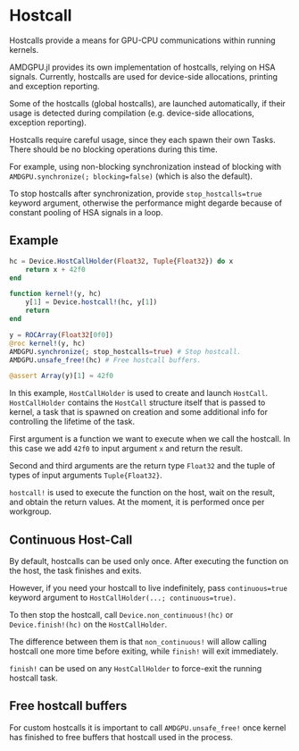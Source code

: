 # Hostcall

Hostcalls provide a means for GPU-CPU communications within running kernels.

AMDGPU.jl provides its own implementation of hostcalls, relying on HSA signals.
Currently, hostcalls are used for device-side allocations, printing and exception reporting.

Some of the hostcalls (global hostcalls), are launched automatically, if their
usage is detected during compilation (e.g. device-side allocations, exception reporting).

Hostcalls require careful usage, since they each spawn their own Tasks.
There should be no blocking operations during this time.

For example, using non-blocking synchronization instead of blocking with
`AMDGPU.synchronize(; blocking=false)` (which is also the default).

To stop hostcalls after synchronization, provide `stop_hostcalls=true`
keyword argument, otherwise the performance might degarde
because of constant pooling of HSA signals in a loop.

## Example

```julia
hc = Device.HostCallHolder(Float32, Tuple{Float32}) do x
    return x + 42f0
end

function kernel!(y, hc)
    y[1] = Device.hostcall!(hc, y[1])
    return
end

y = ROCArray(Float32[0f0])
@roc kernel!(y, hc)
AMDGPU.synchronize(; stop_hostcalls=true) # Stop hostcall.
AMDGPU.unsafe_free!(hc) # Free hostcall buffers.

@assert Array(y)[1] ≈ 42f0
```

In this example, `HostCallHolder` is used to create and launch `HostCall`.
`HostCallHolder` contains the `HostCall` structure itself that is passed to kernel,
a task that is spawned on creation and some additional info for controlling
the lifetime of the task.

First argument is a function we want to execute when we call the hostcall.
In this case we add `42f0` to input argument `x` and return the result.

Second and third arguments are the return type `Float32` and the tuple of types
of input arguments `Tuple{Float32}`.

`hostcall!` is used to execute the function on the host, wait on the result,
and obtain the return values.
At the moment, it is performed once per workgroup.

## Continuous Host-Call

By default, hostcalls can be used only once.
After executing the function on the host, the task finishes and exits.

However, if you need your hostcall to live indefinitely, pass `continuous=true`
keyword argument to `HostCallHolder(...; continuous=true)`.

To then stop the hostcall, call `Device.non_continuous!(hc)`
or `Device.finish!(hc)` on the `HostCallHolder`.

The difference between them is that `non_continuous!` will allow calling
hostcall one more time before exiting, while `finish!` will exit immediately.

`finish!` can be used on any `HostCallHolder` to force-exit the running
hostcall task.

## Free hostcall buffers

For custom hostcalls it is important to call `AMDGPU.unsafe_free!`
once kernel has finished to free buffers that hostcall used in the process.
